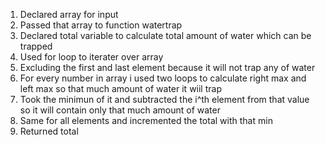1. Declared array for input
2. Passed that array to function watertrap
3. Declared total variable to calculate total amount of water which can be trapped
4. Used for loop to iterater over array
5. Excluding the first and last element because it will not trap any of water
6. For every number in array i used two loops to calculate right max and left max so that much amount of water it wiil trap
7. Took the minimun of it and subtracted the i^th element from that value so it will contain only that much amount  of water
8. Same for all elements and incremented the total with that min
9. Returned total
